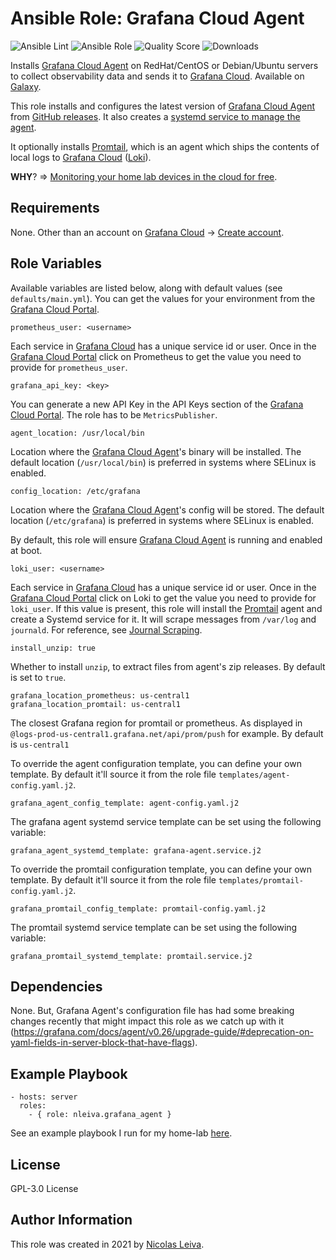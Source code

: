 # Ansible Role: Grafana Cloud Agent

![Ansible Lint](https://github.com/nleiva/ansible-role-grafana_agent/workflows/Ansible%20Lint/badge.svg?branch=main) ![Ansible Role](https://img.shields.io/ansible/role/52768?style=plastic) ![Quality Score](https://img.shields.io/ansible/quality/52768) ![Downloads](https://img.shields.io/ansible/role/d/52768?style=plastic)

Installs [Grafana Cloud Agent](https://github.com/grafana/agent) on RedHat/CentOS or Debian/Ubuntu servers to collect observability data and sends it to [Grafana Cloud](https://grafana.com/products/cloud/). Available on [Galaxy](https://galaxy.ansible.com/nleiva/grafana_agent).

This role installs and configures the latest version of [Grafana Cloud Agent](https://github.com/grafana/agent) from [GitHub releases](https://github.com/grafana/agent/releases). It also creates a [systemd service to manage the agent](https://grafana.com/docs/grafana-cloud/agent/agent_as_service/).

It optionally installs [Promtail](https://grafana.com/docs/loki/latest/clients/promtail/), which is an agent which ships the contents of local logs to [Grafana Cloud](https://grafana.com/products/cloud/) ([Loki](https://grafana.com/oss/loki/)).

**WHY**? => [Monitoring your home lab devices in the cloud for free](https://nleiva.medium.com/monitoring-your-home-lab-devices-in-the-cloud-for-free-54c4d11ac471). 

## Requirements

None. Other than an account on [Grafana Cloud](https://grafana.com/products/cloud/) -> [Create account](https://grafana.com/signup/cloud/connect-account).

## Role Variables

Available variables are listed below, along with default values (see `defaults/main.yml`). You can get the values for your environment from the [Grafana Cloud Portal](https://grafana.com/docs/grafana-cloud/cloud-portal/).

    prometheus_user: <username>

Each service in [Grafana Cloud](https://grafana.com/products/cloud/) has a unique service id or user. Once in the [Grafana Cloud Portal](https://grafana.com/docs/grafana-cloud/cloud-portal/) click on Prometheus to get the value you need to provide for `prometheus_user`.

    grafana_api_key: <key>

You can generate a new API Key in the API Keys section of the [Grafana Cloud Portal](https://grafana.com/docs/grafana-cloud/cloud-portal/). The role has to be `MetricsPublisher`.

    agent_location: /usr/local/bin

Location where the [Grafana Cloud Agent](https://github.com/grafana/agent)'s binary will be installed. The default location (`/usr/local/bin`) is preferred in systems where SELinux is enabled.

    config_location: /etc/grafana

Location where the [Grafana Cloud Agent](https://github.com/grafana/agent)'s config will be stored. The default location (`/etc/grafana`) is preferred in systems where SELinux is enabled.

By default, this role will ensure [Grafana Cloud Agent](https://github.com/grafana/agent) is running and enabled at boot.

    loki_user: <username>

Each service in [Grafana Cloud](https://grafana.com/products/cloud/) has a unique service id or user. Once in the [Grafana Cloud Portal](https://grafana.com/docs/grafana-cloud/cloud-portal/) click on Loki to get the value you need to provide for `loki_user`. If this value is present, this role will install the [Promtail](https://grafana.com/docs/loki/latest/clients/promtail/) agent and create a Systemd service for it. It will scrape messages from `/var/log` and `journald`. For reference, see [Journal Scraping](https://grafana.com/docs/loki/latest/clients/promtail/scraping/#journal-scraping-linux-only).

    install_unzip: true

Whether to install `unzip`, to extract files from agent's zip releases. By default is set to `true`.

    grafana_location_prometheus: us-central1
    grafana_location_promtail: us-central1

The closest Grafana region for promtail or prometheus. As displayed in `@logs-prod-us-central1.grafana.net/api/prom/push` for example. By default is `us-central1`

To override the agent configuration template, you can define your own template. By default it'll source it from the role file `templates/agent-config.yaml.j2`. 

    grafana_agent_config_template: agent-config.yaml.j2

The grafana agent systemd service template can be set using the following variable:

    grafana_agent_systemd_template: grafana-agent.service.j2

To override the promtail configuration template, you can define your own template. By default it'll source it from the role file `templates/promtail-config.yaml.j2`. 

    grafana_promtail_config_template: promtail-config.yaml.j2

The promtail systemd service template can be set using the following variable:

    grafana_promtail_systemd_template: promtail.service.j2

## Dependencies

None. But, Grafana Agent's configuration file has had some breaking changes recently that might impact this role as we catch up with it (https://grafana.com/docs/agent/v0.26/upgrade-guide/#deprecation-on-yaml-fields-in-server-block-that-have-flags).

## Example Playbook

    - hosts: server
      roles:
        - { role: nleiva.grafana_agent }

See an example playbook I run for my home-lab [here](https://github.com/nleiva/ansible-home/blob/main/grafana-cloud.yml).

## License

GPL-3.0 License

## Author Information

This role was created in 2021 by [Nicolas Leiva](https://github.com/nleiva).
